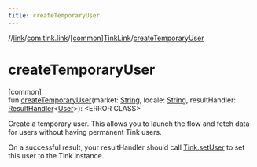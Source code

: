 ```yaml
---
title: createTemporaryUser
---
```

//[link](../../../index.html)/[com.tink.link](../index.html)/[[common]TinkLink](index.html)/[createTemporaryUser](create-temporary-user.html)



# createTemporaryUser



[common]\
fun [createTemporaryUser](create-temporary-user.html)(market: [String](https://kotlinlang.org/api/latest/jvm/stdlib/kotlin/-string/index.html), locale: [String](https://kotlinlang.org/api/latest/jvm/stdlib/kotlin/-string/index.html), resultHandler: [ResultHandler](../../com.tink.service.handler/[common]-result-handler/index.html)&lt;[User](../../com.tink.model.user/[common]-user/index.html)&gt;): &lt;ERROR CLASS&gt;



Create a temporary user. This allows you to launch the flow and fetch data for users without having permanent Tink users.



On a successful result, your resultHandler should call [Tink.setUser](../../com.tink.core/[common]-tink/set-user.html) to set this user to the Tink instance.




